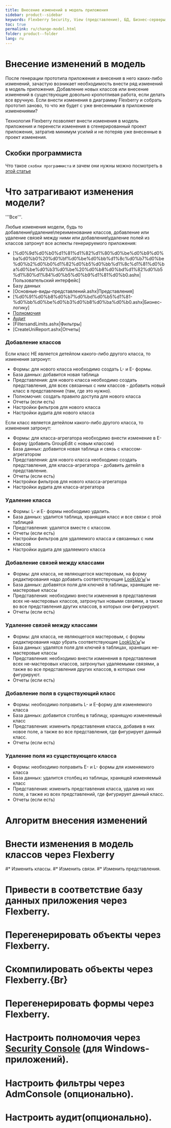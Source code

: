 ```yaml
---
title: Внесение изменений в модель приложения
sidebar: product--sidebar
keywords: Flexberry Security, View (представление), БД, Бизнес-серверы, Ограничения
toc: true
permalink: ru/change-model.html
folder: product--folder
lang: ru
---
```

# Внесение изменений в модель

После генерации прототипа приложения и внесения в него каких-либо изменений, зачастую возникает необходимость внести ряд изменений в модель приложения. Добавление новых классов или внесение изменений в существующие довольно кропотливая работа, если делать все вручную. Если внести изменения в диаграмму Flexberry и собрать прототип заново, то что же будет с уже внесенными в приложение изменениями?

Технология Flexberry позволяет внести изменения в модель приложения и перенести изменения в сгенерированный проект приложения, затратив минимум усилий и не потеряв уже внесенные в проект изменения.

## Скобки программиста
Что такое `скобки программиста` и зачем они нужны можно посмотреть в [этой статье](programmer-brackets.html)

# Что затрагивают изменения модели?
'''Все'''.

Любые изменения модели, будь то добавление\удаление\переименование классов, добавление или удаление связей между ними или добавление\удаление полей из классов затронут все аспекты генерируемого приложения:

* [%d0%9d%d0%b0%d1%81%d1%82%d1%80%d0%be%d0%b9%d0%ba%d0%b0%20%d0%bf%d0%be%d0%bb%d1%8c%d0%b7%d0%be%d0%b2%d0%b0%d1%82%d0%b5%d0%bb%d1%8c%d1%81%d0%ba%d0%be%d0%b3%d0%be%20%d0%b8%d0%bd%d1%82%d0%b5%d1%80%d1%84%d0%b5%d0%b9%d1%81%d0%b0.ashx|Пользовательский интерфейс]
* Базу данных
* [Основные-виды-представлений.ashx|Представления]
* [%d0%91%d0%b8%d0%b7%d0%bd%d0%b5%d1%81-%d0%bb%d0%be%d0%b3%d0%b8%d0%ba%d0%b0.ashx|Бизнес-логику]
* [Полномочия](right-manager-module.html)
* [Аудит](audit.html)
* [FiltersandLimits.ashx|Фильтры]
* [CreateUniReport.ashx|Отчеты]



### Добавление классов
Если класс НЕ является детейлом какого-либо другого класса, то изменения затронут:
* Формы: для нового класса необходимо создать L- и E- формы.
* База данных: добавится новая таблица
* Представления: для нового класса необходимо создать представления, для всех связанных с ним классов - добавить новый класс в представление (там, где это нужно).
* Полномочия: создать правило доступа для нового класса
* Отчеты (если есть)
* Настройки фильтров для нового класса
* Настройки аудита для нового класса

Если класс является детейлом какого-либо другого класса, то изменения затронут:
* Формы: для класса-агрегатора необходимо внести изменение в E-форму (добавить GroupEdit с новым классом)
* База данных: добавится новая таблица и связь с классом-агрегатором
* Представления: для нового класса необходимо создать представления, для класса-агрегатора - добавить детейл в представление.
* Отчеты (если есть)
* Настройки фильтров для нового класса-агрегатора
* Настройки аудита для класса-агрегатора

### Удаление класса
* Формы: L- и E- формы необходимо удалить.
* База данных: удалится таблица, хранящая класс и все связи с этой таблицей
* Представления: удалятся вместе с классом.
* Отчеты (если есть)
* Настройки фильтров для удаляемого класса и связанных с ним классов
* Настройки аудита для удаляемого класса

### Добавление связей между классами
* Формы: для класса, не являющегося мастеровым, на форму редактирования надо добавить соответствующие [LookUp'ы](look-up--overview.html)'ы
* База данных: добавятся поля для ключей в таблицы, хранящие не-мастеровые классы
* Представления: необходимо внести изменения в представления всех не-мастеровых классов, затронутых новыми связями, а также во все представления других классов, в которых они фигурируют.
* Отчеты (если есть)


### Удаление связей между классами
* Формы: для класса, не являющегося мастеровым, с формы редактирования надо убрать соответствующие [LookUp'ы](look-up--overview.html)'ы
* База данных: удалятся поля для ключей в таблицах, хранящих не-мастеровые классы
* Представления: необходимо внести изменения в представления всех не-мастеровых классов, затронутых удаляемыми связями, а также во все представления других классов, в которых они фигурируют.
* Отчеты (если есть)


### Добавление поля в существующий класс
* Формы: необходимо поправить L- и E-форму для изменяемого класса
* База данных: добавится столбец в таблицу, хранящую изменяемый класс
* Представления: изменить представления класса, добавив в них новое поле, а также во все представления, где фигурирует данный класс.
* Отчеты (если есть)

### Удаление поля из существующего класса
* Формы: необходимо поправить E- и L- формы для изменяемого класса
* База данных: удалится столбец из таблицы, хранящей изменяемый класс
* Представления: изменить представления класса, удалив из них поле, а также из всех представлений, где фигурирует данный класс.
* Отчеты (если есть)

# Алгоритм внесения изменений
# Внести изменения в модель классов через Flexberry

#* Изменить классы.
#* Изменить связи.
#* Изменить представления.
# Привести в соответствие базу данных приложения через Flexberry.

# Перегенерировать объекты через Flexberry.

# Скомпилировать объекты через Flexberry.{Br}
# Перегенерировать формы через Flexberry.

# Настроить полномочия через [Security Console](security-console.html) (для Windows-приложений).
# Настроить фильтры через AdmConsole (опционально).
# Настроить аудит(опционально).

